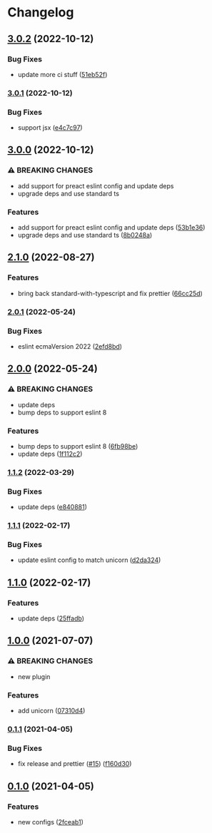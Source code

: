 # Changelog

## [3.0.2](https://github.com/hugomrdias/hd-scripts/compare/v3.0.1...v3.0.2) (2022-10-12)


### Bug Fixes

* update more ci stuff ([51eb52f](https://github.com/hugomrdias/hd-scripts/commit/51eb52f647c3e087247e720a2dcb26ab4355b8b5))

### [3.0.1](https://www.github.com/hugomrdias/hd-scripts/compare/v3.0.0...v3.0.1) (2022-10-12)


### Bug Fixes

* support jsx ([e4c7c97](https://www.github.com/hugomrdias/hd-scripts/commit/e4c7c97b174f1d53f97cea8febdb27eb1e29488b))

## [3.0.0](https://www.github.com/hugomrdias/hd-scripts/compare/v2.1.0...v3.0.0) (2022-10-12)


### ⚠ BREAKING CHANGES

* add support for preact eslint config and update deps
* upgrade deps and use standard ts

### Features

* add support for preact eslint config and update deps ([53b1e36](https://www.github.com/hugomrdias/hd-scripts/commit/53b1e366aa865daf004d327091265ba8d02b976f))
* upgrade deps and use standard ts ([8b0248a](https://www.github.com/hugomrdias/hd-scripts/commit/8b0248a540461d0246980ea9168f45b391747cd2))

## [2.1.0](https://www.github.com/hugomrdias/hd-scripts/compare/v2.0.1...v2.1.0) (2022-08-27)


### Features

* bring back standard-with-typescript and fix prettier ([66cc25d](https://www.github.com/hugomrdias/hd-scripts/commit/66cc25d20212aacc734b741d21f889b812c19ff7))

### [2.0.1](https://www.github.com/hugomrdias/hd-scripts/compare/v2.0.0...v2.0.1) (2022-05-24)


### Bug Fixes

* eslint ecmaVersion 2022 ([2efd8bd](https://www.github.com/hugomrdias/hd-scripts/commit/2efd8bd65acca1d1fbcc038f4e6d5f649f794348))

## [2.0.0](https://www.github.com/hugomrdias/hd-scripts/compare/v1.1.2...v2.0.0) (2022-05-24)


### ⚠ BREAKING CHANGES

* update deps
* bump deps to support eslint 8

### Features

* bump deps to support eslint 8 ([6fb98be](https://www.github.com/hugomrdias/hd-scripts/commit/6fb98bed4de45344d494ed593e79a8a67517a6f3))
* update deps ([1f112c2](https://www.github.com/hugomrdias/hd-scripts/commit/1f112c24b2d610ee86069051862fc3bf49494d3d))

### [1.1.2](https://www.github.com/hugomrdias/hd-scripts/compare/v1.1.1...v1.1.2) (2022-03-29)


### Bug Fixes

* update deps ([e840881](https://www.github.com/hugomrdias/hd-scripts/commit/e8408810c8e4f98e8fc8c7bdfb2e09f976d2d8bd))

### [1.1.1](https://www.github.com/hugomrdias/hd-scripts/compare/v1.1.0...v1.1.1) (2022-02-17)


### Bug Fixes

* update eslint config to match unicorn ([d2da324](https://www.github.com/hugomrdias/hd-scripts/commit/d2da32401bfab9de5275a8e0fa3d5e34f522860a))

## [1.1.0](https://www.github.com/hugomrdias/hd-scripts/compare/v1.0.0...v1.1.0) (2022-02-17)


### Features

* update deps ([25ffadb](https://www.github.com/hugomrdias/hd-scripts/commit/25ffadb4d5d3065184d5e39b143f9d27f5276de2))

## [1.0.0](https://www.github.com/hugomrdias/hd-scripts/compare/v0.1.1...v1.0.0) (2021-07-07)


### ⚠ BREAKING CHANGES

* new plugin

### Features

* add unicorn ([07310d4](https://www.github.com/hugomrdias/hd-scripts/commit/07310d4aaa69f2af571cb74174ca210e2eb38618))

### [0.1.1](https://www.github.com/hugomrdias/hd-scripts/compare/v0.1.0...v0.1.1) (2021-04-05)


### Bug Fixes

* fix release and prettier ([#15](https://www.github.com/hugomrdias/hd-scripts/issues/15)) ([f160d30](https://www.github.com/hugomrdias/hd-scripts/commit/f160d30b6e698711d007f6a6763ae41a7591a4fd))

## [0.1.0](https://www.github.com/hugomrdias/hd-scripts/compare/v0.0.13...v0.1.0) (2021-04-05)


### Features

* new configs ([2fceab1](https://www.github.com/hugomrdias/hd-scripts/commit/2fceab14b27f5a68cf2f7e3f0caa310727942856))
